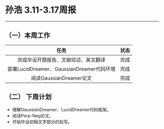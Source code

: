 # 孙浩 3.11-3.17周报

---

## （一）本周工作

|                   任务                    | 状态 |
| :---------------------------------------: | :--: |
|   完成毕设开题报告、文献综述、英文翻译    | 完成 |
| 部署LucidDreamer、GaussianDreamer代码环境 | 完成 |
|          阅读GaussianDreamer论文          | 完成 |


## （二） 下周计划

* 理解GaussianDreamer、LucidDreamer代码框架。
* 阅读Perp-Neg论文。
* 开始毕设初稿文字部分的拟写。
